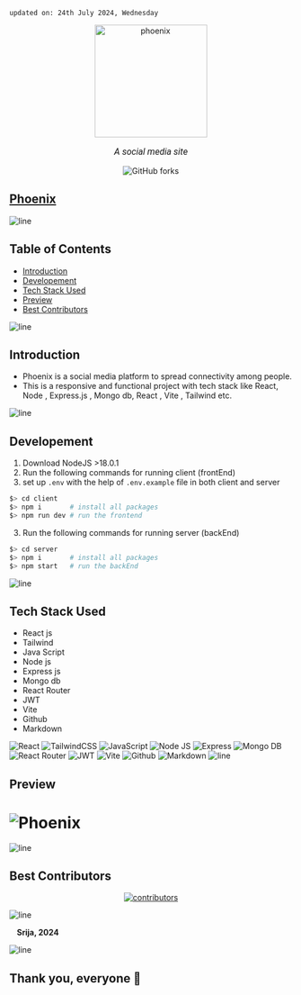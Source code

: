     updated on: 24th July 2024, Wednesday

<div align=center>
    <a href="https://github.com/SrijaAdhya12/phoenix">
        <img width="200" src="https://cdn-icons-png.flaticon.com/512/4553/4553011.png" alt="phoenix">
    </a>
    <p style="font-family: roboto, calibri; font-size:12pt; font-style:italic"> A social media site </p>
    <a src="https://github.com/SrijaAdhya12/phoenix/forks">
        <img alt="GitHub forks" src="https://img.shields.io/github/forks/SrijaAdhya12/phoenix">
    </a>
</div>

## [Phoenix](https://phoenix-client-social.vercel.app)

![line]

## Table of Contents

- [Introduction](#introduction)
- [Developement](#developement)
- [Tech Stack Used](#tech-stack-used)
- [Preview](#preview)
- [Best Contributors](#best-contributors)

![line]

## Introduction

- Phoenix is a social media platform to spread connectivity among people.
- This is a responsive and functional project with tech stack like React, Node , Express.js , Mongo db, React , Vite , Tailwind etc.


![line]

## Developement


 1. Download NodeJS >18.0.1
  2. Run the following commands for running client (frontEnd)
  3. set up `.env` with the help of `.env.example` file in both client and server
```sh
$> cd client
$> npm i       # install all packages
$> npm run dev # run the frontend
```
  3. Run the following commands for running server (backEnd)
```sh
$> cd server
$> npm i       # install all packages
$> npm start   # run the backEnd
```

![line]

## Tech Stack Used

- React js
- Tailwind 
- Java Script
- Node js
- Express js
- Mongo db
- React Router
- JWT
- Vite
- Github
- Markdown

![React](https://img.shields.io/badge/react-%2320232a.svg?style=for-the-badge&logo=react&logoColor=%2361DAFB) ![TailwindCSS](https://img.shields.io/badge/tailwindcss-%2338B2AC.svg?style=for-the-badge&logo=tailwind-css&logoColor=blue) ![JavaScript](https://img.shields.io/badge/javascript-%23323330.svg?style=for-the-badge&logo=javascript&logoColor=%23F7DF1E)  ![Node JS](https://img.shields.io/badge/Node.js-43853D?style=for-the-badge&logo=node.js&logoColor=white) ![Express](https://img.shields.io/badge/Express.js-404D59?style=for-the-badge)  ![Mongo DB](https://img.shields.io/badge/MongoDB-4EA94B?style=for-the-badge&logo=mongodb&logoColor=white) ![React Router](https://img.shields.io/badge/React_Router-CA4245?style=for-the-badge&logo=react-router&logoColor=white)  ![JWT](https://img.shields.io/badge/json%20web%20tokens-323330?style=for-the-badge&logo=json-web-tokens&logoColor=pink)  ![Vite](https://img.shields.io/badge/vite-%23000000.svg?style=for-the-badge&logo=vite&logoColor=white) ![Github](https://img.shields.io/badge/github-%23121011.svg?style=for-the-badge&logo=github&logoColor=white) ![Markdown](https://img.shields.io/badge/markdown-%23121011.svg?style=for-the-badge&logo=markdown&logoColor=white)
![line]

## Preview

# ![Phoenix](https://github.com/user-attachments/assets/81b1e803-9e64-45aa-9eba-44c9664eb27e)



![line]

## Best Contributors

<div align="center">
    <a  href="https://github.com/SrijaAdhya12/phoenix/graphs/contributors">
        <img src="https://contrib.rocks/image?repo=SrijaAdhya12/phoenix" alt="contributors" />
    </a>
</div>

![line]

**<img width="10" src="https://img.icons8.com/?size=100&id=DbZhJARl07o2&format=png&color=000000"> Srija, 2024** 

![line]

## Thank you, everyone 💚

[markdown badges]: https://github.com/Ileriayo/markdown-badges
[line]: https://user-images.githubusercontent.com/75939390/137615281-3a875960-92cc-407f-97fe-fd2319bdb252.png
[License]: https:/SrijaAdhya12/virtualR/github.com/blob/main/LICENSE

<!-- 21/07/24 -->
